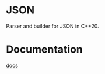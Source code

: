 # JSON
Parser and builder for JSON in C++20.

# Documentation
[docs](https://lazypanda07.github.io/JSON/)
